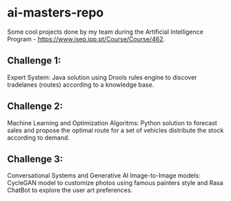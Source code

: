 # ai-masters-repo

Some cool projects done by my team during the Artificial Intelligence Program - https://www.isep.ipp.pt/Course/Course/462.

## Challenge 1:

Expert System: Java solution using Drools rules engine to discover tradelanes (routes) according to a knowledge base.

## Challenge 2:

Machine Learning and Optimization Algoritms: Python solution to forecast sales and propose the optimal route for a set of vehicles distribute the stock according to demand.

## Challenge 3:

Conversational Systems and Generative AI Image-to-Image models: CycleGAN model to customize photos using famous painters style and Rasa ChatBot to explore the user art preferences.
